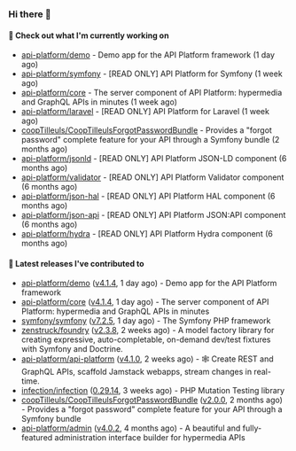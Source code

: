### Hi there 👋

#### 👷 Check out what I'm currently working on

- [api-platform/demo](https://github.com/api-platform/demo) - Demo app for the API Platform framework (1 day ago)
- [api-platform/symfony](https://github.com/api-platform/symfony) - [READ ONLY] API Platform for Symfony (1 week ago)
- [api-platform/core](https://github.com/api-platform/core) - The server component of API Platform: hypermedia and GraphQL APIs in minutes (1 week ago)
- [api-platform/laravel](https://github.com/api-platform/laravel) - [READ ONLY] API Platform for Laravel (1 week ago)
- [coopTilleuls/CoopTilleulsForgotPasswordBundle](https://github.com/coopTilleuls/CoopTilleulsForgotPasswordBundle) - Provides a &#34;forgot password&#34; complete feature for your API through a Symfony bundle (2 months ago)
- [api-platform/jsonld](https://github.com/api-platform/jsonld) - [READ ONLY] API Platform JSON-LD component (6 months ago)
- [api-platform/validator](https://github.com/api-platform/validator) - [READ ONLY] API Platform Validator component (6 months ago)
- [api-platform/json-hal](https://github.com/api-platform/json-hal) - [READ ONLY] API Platform HAL component (6 months ago)
- [api-platform/json-api](https://github.com/api-platform/json-api) - [READ ONLY] API Platform JSON:API component (6 months ago)
- [api-platform/hydra](https://github.com/api-platform/hydra) - [READ ONLY] API Platform Hydra component (6 months ago)

#### 🔭 Latest releases I've contributed to

- [api-platform/demo](https://github.com/api-platform/demo) ([v4.1.4](https://github.com/api-platform/demo/releases/tag/v4.1.4), 1 day ago) - Demo app for the API Platform framework
- [api-platform/core](https://github.com/api-platform/core) ([v4.1.4](https://github.com/api-platform/core/releases/tag/v4.1.4), 1 day ago) - The server component of API Platform: hypermedia and GraphQL APIs in minutes
- [symfony/symfony](https://github.com/symfony/symfony) ([v7.2.5](https://github.com/symfony/symfony/releases/tag/v7.2.5), 1 day ago) - The Symfony PHP framework
- [zenstruck/foundry](https://github.com/zenstruck/foundry) ([v2.3.8](https://github.com/zenstruck/foundry/releases/tag/v2.3.8), 2 weeks ago) - A model factory library for creating expressive, auto-completable, on-demand dev/test fixtures with Symfony and Doctrine.
- [api-platform/api-platform](https://github.com/api-platform/api-platform) ([v4.1.0](https://github.com/api-platform/api-platform/releases/tag/v4.1.0), 2 weeks ago) - 🕸️ Create REST and GraphQL APIs, scaffold Jamstack webapps, stream changes in real-time.
- [infection/infection](https://github.com/infection/infection) ([0.29.14](https://github.com/infection/infection/releases/tag/0.29.14), 3 weeks ago) - PHP Mutation Testing library
- [coopTilleuls/CoopTilleulsForgotPasswordBundle](https://github.com/coopTilleuls/CoopTilleulsForgotPasswordBundle) ([v2.0.0](https://github.com/coopTilleuls/CoopTilleulsForgotPasswordBundle/releases/tag/v2.0.0), 2 months ago) - Provides a &#34;forgot password&#34; complete feature for your API through a Symfony bundle
- [api-platform/admin](https://github.com/api-platform/admin) ([v4.0.2](https://github.com/api-platform/admin/releases/tag/v4.0.2), 4 months ago) - A beautiful and fully-featured administration interface builder for hypermedia APIs

